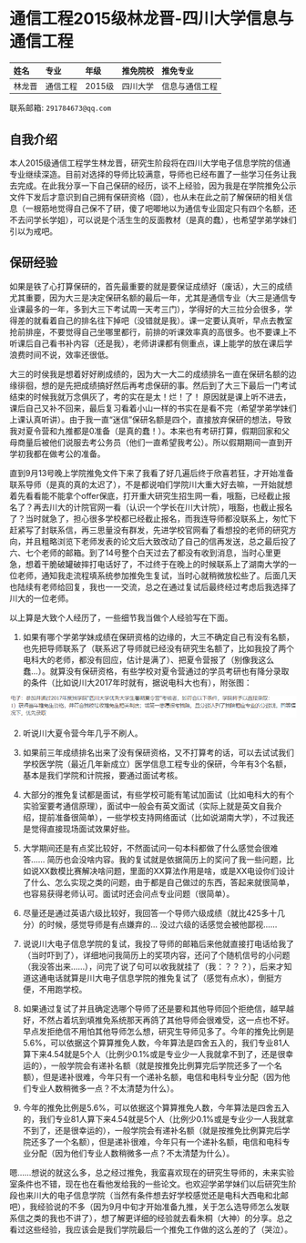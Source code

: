 # 通信工程2015级林龙晋-四川大学信息与通信工程

|姓名|专业|年级|推免院校|推免专业|
|:-|:-|:-|:-|:-|
|林龙晋|通信工程|2015级|四川大学|信息与通信工程|

联系邮箱: `291784673@qq.com`

## 自我介绍

本人2015级通信工程学生林龙晋，研究生阶段将在四川大学电子信息学院的信通专业继续深造。目前对选择的导师比较满意，导师也已经布置了一些学习任务让我去完成。在此我分享一下自己保研的经历，谈不上经验，因为我是在学院推免公示文件下发后才意识到自己拥有保研资格（囧），也从未在此之前了解保研的相关信息（一根筋地觉得自己保不了研，傻了吧唧地以为通信专业固定只有四个名额，还不去问学长学姐），可以说是个活生生的反面教材（是真的蠢），也希望学弟学妹们引以为戒吧。

## 保研经验

如果是铁了心打算保研的，首先最重要的就是要保证成绩好（废话），大三的成绩尤其重要，因为大三是决定保研名额的最后一年，尤其是通信专业（大三是通信专业课最多的一年，多到大三下考试周一天考三门），学得好的大三拉分会很多，学得差的就看着自己的排名往下掉吧（没错就是我）。课一定要认真听，早点去教室抢前排座，不要觉得自己坐哪里都行，前排的听课效率真的高很多。也不要课上不听课后自己看书补内容（还是我），老师讲课都有侧重点，课上能学的放在课后学浪费时间不说，效率还很低。

大三的时侯我是想着好好刷成绩的，因为大一大二的成绩排名一直在保研名额的边缘徘徊，想的是先把成绩搞好然后再考虑保研的事。然后到了大三下最后一门考试结束的时候我就万念俱灰了，考的实在是太！烂！了！ 原因就是课上听不进去，课后自己又补不回来，最后复习看着小山一样的书实在是看不完（希望学弟学妹们上课认真听讲）。由于我一直“迷信”保研名额是四个，直接放弃保研的想法，导致我对夏令营和九推都是0准备（是真的蠢！）。本来也有考研打算，假期回家和父母商量后被他们说服去考公务员（他们一直希望我考公）。所以假期期间一直到开学初我都在做考公的准备。

直到9月13号晚上学院推免文件下来了我看了好几遍后终于欣喜若狂，才开始准备联系导师（是真的真的太迟了），不是都说咱们学院川大重大好去嘛，一开始就想着先看看能不能拿个offer保底，打开重大研究生招生网一看，哦豁，已经截止报名了？再去川大的计院官网一看（认识一个学长在川大计院），哦豁，也截止报名了？当时就急了，担心很多学校都已经截止报名，而我连导师都没联系上，匆忙下赶紧写了封联系信，再三思量没有群发，先进学校官网看了看想投的老师的研究方向，并且粗略浏览下老师发表的论文后大致改动了自己的信再发送，总之最后投了六、七个老师的邮箱。到了14号整个白天过去了都没有收到消息，当时心里更急，想着干脆破罐破摔打电话好了，不过终于在晚上的时候联系上了湖南大学的一位老师，通知我走流程填系统参加推免生复试，当时心就稍微放松些了。后面几天也陆续有老师给回复，我也一一交流，总之在通过复试后最终经过考虑后我选择了川大的一位老师。

以上算是大致个人经历了，一些细节我当做个人经验写在下面。

1. 如果有哪个学弟学妹成绩在保研资格的边缘的，大三不确定自己有没有名额，也先把导师联系了（联系迟了导师就已经没有研究生名额了，比如我投了两个电科大的老师，都没有回应，估计是满了）、把夏令营报了（别像我这么蠢…）。就算没有保研资格，有些学校对夏令营通过的学员考研也有降分录取的条件（比如说川大2017年时就有，据说电科大也有），附张图：

![降分录取条件](./misc/linlongjin1.png)

2. 听说川大夏令营今年几乎不刷人。

3. 如果前三年成绩排名出来了没有保研资格，又不打算考的话，可以去试试我们学校医学院（最近几年新成立）医学信息工程专业的保研，今年有3个名额，基本是我们学院和计院报，要通过面试考核。

4. 大部分的推免复试都是面试，有些学校可能有笔试加面试（比如电科大的有个实验室要考通信原理），面试中一般会有英文面试（实际上就是英文自我介绍，提前准备很简单），一些学校支持网络面试（比如说湖南大学），不过我还是觉得直接现场面试效果好些。

5. 大学期间还是有点奖比较好，不然面试问一句本科都做了什么感觉会很难答…… 简历也会没啥内容。我的复试就是依据简历上的奖问了我一些问题，比如说XX数模比赛解决啥问题，里面的XX算法作用是啥，或是XX电设你们设计了什么、怎么实现之类的问题，由于都是自己做过的东西，答起来就很简单，也容易获得老师认可。面试时还会问点专业问题（很简单）。

6. 尽量还是通过英语六级比较好，我回答一个导师六级成绩（就比425多十几分）的时候，感觉导师是有点嫌弃的… 没过六级的话感觉会被他鄙视……

7. 说说川大电子信息学院的复试，我投了导师的邮箱后来他就直接打电话给我了（当时吓到了），详细地问我简历上的奖项内容，还问了个随机信号的小问题（我没答出来……），问完了说了句可以收我就挂了（我：？？？），后来才知道这通电话就算是川大电子信息学院的推免复试了（感觉有点水），倒挺方便，不用跑学校。

8. 如果通过复试了并且确定选哪个导师了还是要和其他导师回个拒绝信，越早越好，不然占着坑到填推免系统那天再鸽了其他导师会很难受，这一点也不好。早点发拒绝信不用怕其他导师怎么想，研究生导师见多了。今年的推免比例是5.6%，可以依据这个算算推免人数，今年算法是四舍五入的，我们专业81人算下来4.54就是5个人（比例少0.1%或是专业少一人我就拿不到了，还是很幸运的），一般学院会有递补名额（就是按推免比例算完后学院还多了一个名额），但是递补很难，今年只有一个递补名额，电信和电科专业分配（因为他们专业人数稍微多一点？不太清楚为什么）。

9. 今年的推免比例是5.6%，可以依据这个算算推免人数，今年算法是四舍五入的，我们专业81人算下来4.54就是5个人（比例少0.1%或是专业少一人我就拿不到了，还是很幸运的），一般学院会有递补名额（就是按推免比例算完后学院还多了一个名额），但是递补很难，今年只有一个递补名额，电信和电科专业分配（因为他们专业人数稍微多一点？不太清楚为什么）。

嗯……想说的就这么多，总之经过推免，我蛮喜欢现在的研究生导师的，未来实验室条件也不错，现在也在看他发给我的一些论文。也欢迎学弟学妹们以后研究生阶段也来川大的电子信息学院（当然有条件想去好学校感觉还是电科大西电和北邮吧），我经验说的不多（因为9月中旬才开始准备九推，关于怎么选导师怎么发联系信之类的我也不讲了），想了解更详细的经验就去看朱桐（大神）的分享。总之看过这些经验，我应该会是我们学院最后一个推免工作做的这么差的了（哭泣）。
